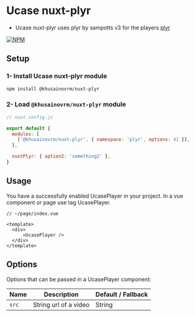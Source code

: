 # Ucase nuxt-plyr

* Ucase nuxt-plyr uses plyr by sampotts v3 for the players [plyr](https://github.com/sampotts/plyr)

[![NPM](https://img.shields.io/npm/l/@khusainovrm/nuxt-plyr)](https://github.com/ucase-io/nuxt-plyr/blob/master/LICENSE)

## Setup

### 1- Install Ucase nuxt-plyr module

```bash
npm install @khusainovrm/nuxt-plyr
```

### 2- Load `@khusainovrm/nuxt-plyr` module

```js
// nuxt.config.js

export default {
  modules: [
    ['@khusainovrm/nuxt-plyr', { namespace: 'plyr', options: 42 }],
  ],

  nuxtPlyr: { option2: 'something2' },
}
```

## Usage

You have a successfully enabled UcasePlayer in your project. In a vue component or page use tag UcasePlayer.

```vue
// ~/page/index.vue

<template>
  <div>
      <UcasePlayer />
  </div>
</template>
```
## Options

Options that can be passed in a UcasePlayer component:

| Name    | Description             | Default / Fallback                 |
| ------- | ----------------------- | ---------------------------------- |
| `src `  | String url of a video   | String                             |
